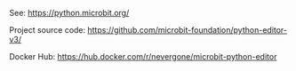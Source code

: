 See: https://python.microbit.org/

Project source code: https://github.com/microbit-foundation/python-editor-v3/

Docker Hub: https://hub.docker.com/r/nevergone/microbit-python-editor

